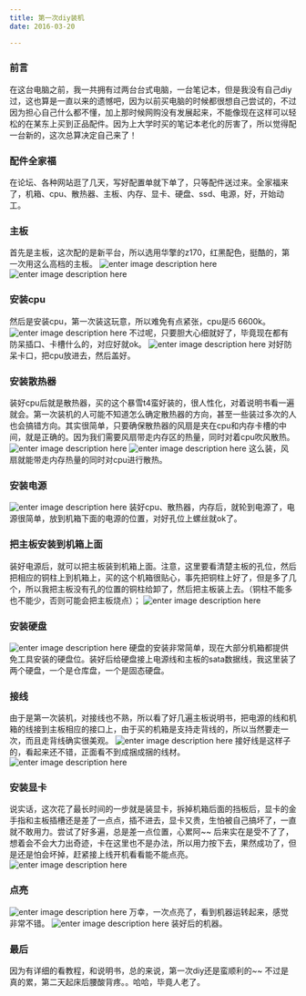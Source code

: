 ```yaml
---
title: 第一次diy装机
date: 2016-03-20

---
```

### 前言
在这台电脑之前，我一共拥有过两台台式电脑，一台笔记本，但是我没有自己diy过，这也算是一直以来的遗憾吧，因为以前买电脑的时候都很想自己尝试的，不过因为担心自己什么都不懂，加上那时候网购没有发展起来，不能像现在这样可以轻松的在某东上买到正品配件。因为上大学时买的笔记本老化的厉害了，所以觉得配一台新的，这次总算决定自己来了！
<!--more-->
### 配件全家福
在论坛、各种网站逛了几天，写好配置单就下单了，只等配件送过来。全家福来了，机箱、cpu、散热器、主板、内存、显卡、硬盘、ssd、电源，好，开始动工。
### 主板
首先是主板，这次配的是新平台，所以选用华擎的z170，红黑配色，挺酷的，第一次用这么高档的主板。
![enter image description here](http://7xnjm0.com1.z0.glb.clouddn.com/P1130984.jpg)
![enter image description here](http://7xnjm0.com1.z0.glb.clouddn.com/P1130982.jpg)
### 安装cpu
然后是安装cpu，第一次装这玩意，所以难免有点紧张，cpu是i5 6600k。
![enter image description here](http://7xnjm0.com1.z0.glb.clouddn.com/P1130993.jpg)
不过呢，只要胆大心细就好了，毕竟现在都有防呆插口、卡槽什么的，对应好就ok。
![enter image description here](http://7xnjm0.com1.z0.glb.clouddn.com/P1130995.jpg)
对好防呆卡口，把cpu放进去，然后盖好。

### 安装散热器
装好cpu后就是散热器，买的这个暴雪t4蛮好装的，很人性化，对着说明书看一遍就会。第一次装机的人可能不知道怎么确定散热器的方向，甚至一些装过多次的人也会搞错方向。其实很简单，只要确保散热器的风扇是夹在cpu和内存卡槽的中间，就是正确的。因为我们需要风扇带走内存区的热量，同时对着cpu吹风散热。
![enter image description here](http://7xnjm0.com1.z0.glb.clouddn.com/P1130996.jpg)
![enter image description here](http://7xnjm0.com1.z0.glb.clouddn.com/P1130997.jpg)
这么装，风扇就能带走内存热量的同时对cpu进行散热。
### 安装电源
![enter image description here](http://7xnjm0.com1.z0.glb.clouddn.com/P1130999.jpg)
装好cpu、散热器，内存后，就轮到电源了，电源很简单，放到机箱下面的电源的位置，对好孔位上螺丝就ok了。
### 把主板安装到机箱上面
装好电源后，就可以把主板装到机箱上面。注意，这里要看清楚主板的孔位，然后把相应的铜柱上到机箱上，买的这个机箱很贴心，事先把铜柱上好了，但是多了几个，所以我把主板没有孔的位置的铜柱给卸了，然后把主板装上去。（铜柱不能多也不能少，否则可能会把主板烧点）；
![enter image description here](http://7xnjm0.com1.z0.glb.clouddn.com/P1140001.jpg)
### 安装硬盘
![enter image description here](http://7xnjm0.com1.z0.glb.clouddn.com/P1140005.jpg)
硬盘的安装非常简单，现在大部分机箱都提供免工具安装的硬盘位。装好后给硬盘接上电源线和主板的sata数据线，我这里装了两个硬盘，一个是仓库盘，一个是固态硬盘。
### 接线
由于是第一次装机，对接线也不熟，所以看了好几遍主板说明书，把电源的线和机箱的线接到主板相应的接口上，由于买的机箱是支持走背线的，所以当然要走一次，而且走背线确实很美观。
![enter image description here](http://7xnjm0.com1.z0.glb.clouddn.com/P1140007.jpg)
接好线是这样子的，看起来还不错，正面看不到成捆成捆的线材。
![enter image description here](http://7xnjm0.com1.z0.glb.clouddn.com/P1140008.jpg)
### 安装显卡
说实话，这次花了最长时间的一步就是装显卡，拆掉机箱后面的挡板后，显卡的金手指和主板插槽还是差了一点点，插不进去，显卡又贵，生怕被自己搞坏了，一直就不敢用力。尝试了好多遍，总是差一点位置，心累阿~~
后来实在是受不了了，想着会不会大力出奇迹，卡在这里也不是办法，所以用力按下去，果然成功了，但是还是怕会坏掉，赶紧接上线开机看看能不能点亮。
![enter image description here](http://7xnjm0.com1.z0.glb.clouddn.com/P1140011.jpg)
### 点亮
![enter image description here](http://7xnjm0.com1.z0.glb.clouddn.com/P1140015.jpg)
万幸，一次点亮了，看到机器运转起来，感觉非常不错。
![enter image description here](http://7xnjm0.com1.z0.glb.clouddn.com/P1140010.jpg)
装好后的机器。
### 最后
因为有详细的看教程，和说明书，总的来说，第一次diy还是蛮顺利的~~
不过是真的累，第二天起床后腰酸背疼。。哈哈，毕竟人老了。